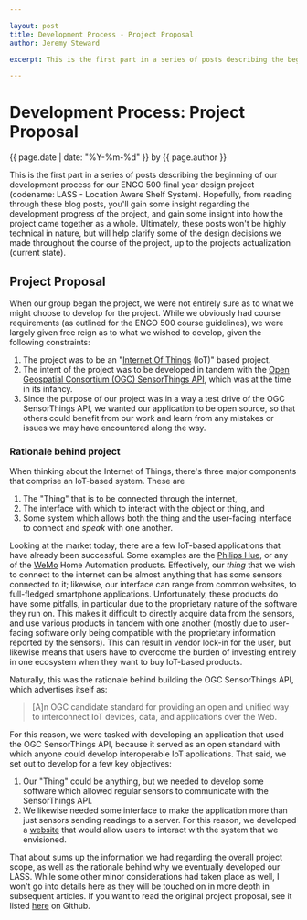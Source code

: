 ```yaml
---

layout: post
title: Development Process - Project Proposal
author: Jeremy Steward

excerpt: This is the first part in a series of posts describing the beginning of our development process for our ENGO 500 final year design project (codename LASS - Location Aware Shelf System). Hopefully, from reading through these blog posts, you'll gain some insight regarding the development progress of the project, and gain some insight into how the project came together as a whole. Ultimately, these posts won't be highly technical in nature, but will help clarify some of the design decisions we made throughout the course of the project, up to the projects actualization (current state). 

---
```

# Development Process: Project Proposal
<p class='blog-post-meta'>{{ page.date | date: "%Y-%m-%d" }} by {{ page.author }}</p>

This is the first part in a series of posts describing the beginning of our development process for our ENGO 500 final year design project (codename: LASS - Location Aware Shelf System). Hopefully, from reading through these blog posts, you'll gain some insight regarding the development progress of the project, and gain some insight into how the project came together as a whole. Ultimately, these posts won't be highly technical in nature, but will help clarify some of the design decisions we made throughout the course of the project, up to the projects actualization (current state). 

## Project Proposal 

When our group began the project, we were not entirely sure as to what we might choose to develop for the project. While we obviously had course requirements (as outlined for the ENGO 500 course guidelines), we were largely given free reign as to what we wished to develop, given the following constraints: 

1. The project was to be an "[Internet Of Things](http://www.rfidjournal.com/articles/view?4986) (IoT)" based project. 
2. The intent of the project was to be developed in tandem with the [Open Geospatial Consortium (OGC) SensorThings API](http://www.belkin.com/us/Products/home-automation/c/wemo-home-automation/), which was at the time in its infancy.
3. Since the purpose of our project was in a way a test drive of the OGC SensorThings API, we wanted our application to be open source, so that others could benefit from our work and learn from any mistakes or issues we may have encountered along the way. 

### Rationale behind project

When thinking about the Internet of Things, there's three major components that comprise an IoT-based system. These are 

1. The "Thing" that is to be connected through the internet,
2. The interface with which to interact with the object or thing, and
3. Some system which allows both the thing and the user-facing interface to connect and *speak* with one another. 

Looking at the market today, there are a few IoT-based applications that have already been successful. Some examples are the [Philips Hue](http://meethue.com/), or any of the [WeMo](http://www.belkin.com/us/Products/home-automation/c/wemo-home-automation/) Home Automation products. Effectively, our *thing* that we wish to connect to the internet can be almost anything that has some sensors connected to it; likewise, our interface can range from common websites, to full-fledged smartphone applications. Unfortunately, these products do have some pitfalls, in particular due to the proprietary nature of the software they run on. This makes it difficult to directly acquire data from the sensors, and use various products in tandem with one another (mostly due to user-facing software only being compatible with the proprietary information reported by the sensors). This can result in vendor lock-in for the user, but likewise means that users have to overcome the burden of investing entirely in one ecosystem when they want to buy IoT-based products.

Naturally, this was the rationale behind building the OGC SensorThings API, which advertises itself as: 

> [A]n OGC candidate standard for providing an open and unified way to interconnect IoT devices, data, and applications over the Web.

For this reason, we were tasked with developing an application that used the OGC SensorThings API, because it served as an open standard with which anyone could develop interoperable IoT applications. That said, we set out to develop for a few key objectives: 

1. Our "Thing" could be anything, but we needed to develop some software which allowed regular sensors to communicate with the SensorThings API.
2. We likewise needed some interface to make the application more than just sensors sending readings to a server. For this reason, we developed a [website](https://github.com/ThatGeoGuy/ENGO500-Webserver) that would allow users to interact with the system that we envisioned. 

That about sums up the information we had regarding the overall project scope, as well as the rationale behind why we eventually developed our LASS. While some other minor considerations had taken place as well, I won't go into details here as they will be touched on in more depth in subsequent articles. If you want to read the original project proposal, see it listed [here](https://github.com/ThatGeoGuy/ENGO500/raw/master/Reports/Proposal/GIS%26LT2_ProjectProposal_2013-09-27.pdf) on Github. 

